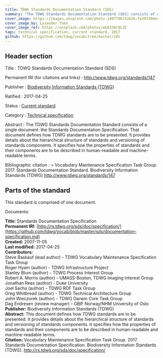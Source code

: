 ```yaml
---
title: TDWG Standards Documentation Standard (SDS)
summary: "The TDWG Standards Documentation Standard (SDS) consists of a single document: the [Standards Documentation Specification](https://github.com/tdwg/vocab/blob/master/sds/documentation-specification.md). That document defines how TDWG standards are to be presented. It provides details about the hierarchical structure of standards and versioning of standards components. It specifies how the properties of standards and their components are to be described in human-readable and machine-readable terms."
cover_image: https://images.unsplash.com/photo-1497796742626-fe30f204ec54
cover_image_by: Lysander Yuen
cover_image_ref: https://unsplash.com/photos/wk833OrQLJE
tags: technical specification, current standard, 2017
github: https://github.com/tdwg/vocab/tree/master/sds
---
```


## Header section

Title
: TDWG Standards Documentation Standard (SDS)

Permanent IRI (for citations and links)
: <http://www.tdwg.org/standards/147>

Publisher
: [Biodiversity Information Standards (TDWG)](https://www.tdwg.org/)

Ratified
: 2017-04-25

Status
: [Current standard](https://www.tdwg.org/standards/status-and-categories/)

Category
: [Technical specification](https://www.tdwg.org/standards/status-and-categories/#categories%20of%20tdwg%20standards_1)

Abstract
: The TDWG Standards Documentation Standard consists of a single document: the Standards Documentation Specification. That document defines how TDWG standards are to be presented. It provides details about the hierarchical structure of standards and versioning of standards components. It specifies how the properties of standards and their components are to be described in human-readable and machine-readable terms.

Bibliographic citation
: > Vocabulary Maintenance Specification Task Group. 2017. Standards Documentation Standard. Biodiversity Information Standards (TDWG) http://www.tdwg.org/standards/147

## Parts of the standard

This standard is comprised of one document. 

Documents:

**Title:** Standards Documentation Specification \
**Permanent IRI:** [http://rs.tdwg.org/sds/doc/specification/](https://github.com/tdwg/vocab/blob/master/sds/documentation-specification.md) \
**Created:** 2007-11-05 \
**Last modified:** 2017-04-25 \
**Contributors:** \
Steve Baskauf (lead author) - TDWG Vocabulary Maintenance Specification Task Group \
Roger Hyam (author) - TDWG Infrastructure Project \
Stanley Blum (author) - TDWG Process Interest Group \
Robert A. Morris (author) - UMASS-Boston, TDWG Imaging Interest Group \
Jonathan Rees (author) - Duke University \
Joel Sachs (author) - TDWG RDF Task Group \
Greg Whitbread (author) - TDWG Technical Architecture Group \
John Wieczorek (author) - TDWG Darwin Core Task Group \
Dag Endresen (review manager) - GBIF Norway/NHM University of Oslo \
**Publisher:** Biodiversity Information Standards (TDWG) \
**Abstract:** This document defines how TDWG standards are to be presented. It provides details about the hierarchical structure of standards and versioning of standards components. It specifies how the properties of standards and their components are to be described in human-readable and machine-readable terms. \
**Citation:** Vocabulary Maintenance Specification Task Group. 2017. Standards Documentation Specification. Biodiversity Information Standards (TDWG). http://rs.tdwg.org/sds/doc/specification/

